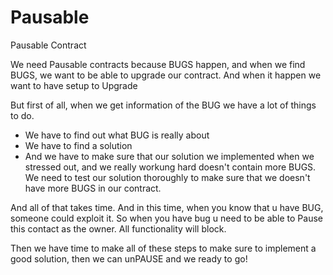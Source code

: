 # Pausable
Pausable Contract
 
 We need Pausable contracts because BUGS happen, and when we find BUGS, we want to be able to upgrade our contract. And when it 
 happen we want to have setup to Upgrade
 
 But first of all, when we get information of the BUG we have a lot of things to do.
  - We have to find out what BUG is really about
  - We have to find a solution
  - And we have to make sure that our solution we implemented when we stressed out, and we really workung hard doesn't contain 
  more BUGS. We need to test our solution thoroughly to make sure that we doesn't have more BUGS in our contract.
  
  And all of that takes time. And in this time, when you know that u have BUG, someone could exploit it.
  So when you have bug u need to be able to Pause this contact as the owner. All functionality will block.
  
  Then we have time to make all of these steps to make sure to implement a good solution, then we can unPAUSE and 
  we ready to go!
